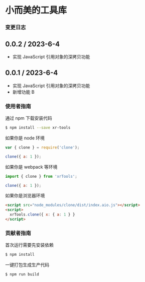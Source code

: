 # 小而美的工具库

### 变更日志

## 0.0.2 / 2023-6-4

- 实现 JavaScript 引用对象的深拷贝功能

## 0.0.1 / 2023-6-4

- 实现 JavaScript 引用对象的深拷贝功能
- 新增功能 B

### 使用者指南

通过 npm 下载安装代码

```bash
$ npm install --save xr-tools
```

如果你是 node 环境

```js
var { clone } = require('clone');

clone({ a: 1 });
```

如果你是 webpack 等环境

```js
import { clone } from 'xrTools';

clone({ a: 1 });
```

如果你是浏览器环境

```html
<script src="node_modules/clone/dist/index.aio.js"></script>
<script>
  xrTools.clone({ x: { a: 1 } }
</script>
```

### 贡献者指南

首次运行需要先安装依赖

```bash
$ npm install
```

一键打包生成生产代码

```bash
$ npm run build
```
